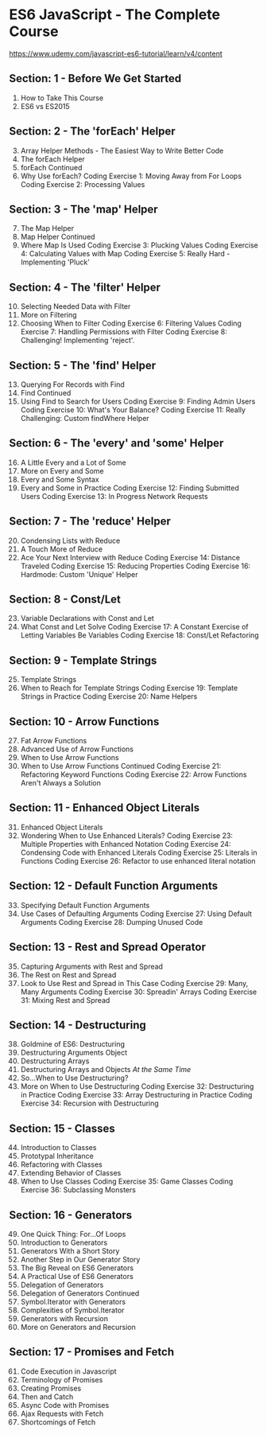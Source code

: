 # ES6 JavaScript - The Complete Course
https://www.udemy.com/javascript-es6-tutorial/learn/v4/content

## Section: 1 - Before We Get Started
1. How to Take This Course
2. ES6 vs ES2015

## Section: 2 - The 'forEach' Helper
3. Array Helper Methods - The Easiest Way to Write Better Code
4. The forEach Helper
5. forEach Continued
6. Why Use forEach?
Coding Exercise 1: Moving Away from For Loops
Coding Exercise 2: Processing Values

## Section: 3 - The 'map' Helper
7. The Map Helper
8. Map Helper Continued
9. Where Map Is Used
Coding Exercise 3: Plucking Values
Coding Exercise 4: Calculating Values with Map
Coding Exercise 5: Really Hard - Implementing 'Pluck'

## Section: 4 - The 'filter' Helper
10. Selecting Needed Data with Filter
11. More on Filtering
12. Choosing When to Filter
Coding Exercise 6: Filtering Values
Coding Exercise 7: Handling Permissions with Filter
Coding Exercise 8: Challenging! Implementing 'reject'.

## Section: 5 - The 'find' Helper
13. Querying For Records with Find
14. Find Continued
15. Using Find to Search for Users
Coding Exercise 9: Finding Admin Users
Coding Exercise 10: What's Your Balance?
Coding Exercise 11: Really Challenging: Custom findWhere Helper

## Section: 6 - The 'every' and 'some' Helper
16. A Little Every and a Lot of Some
17. More on Every and Some
18. Every and Some Syntax
19. Every and Some in Practice
Coding Exercise 12: Finding Submitted Users
Coding Exercise 13: In Progress Network Requests

## Section: 7 - The 'reduce' Helper
20. Condensing Lists with Reduce
21. A Touch More of Reduce
22. Ace Your Next Interview with Reduce
Coding Exercise 14: Distance Traveled
Coding Exercise 15: Reducing Properties
Coding Exercise 16: Hardmode: Custom 'Unique' Helper

## Section: 8 - Const/Let
23. Variable Declarations with Const and Let
24. What Const and Let Solve
Coding Exercise 17: A Constant Exercise of Letting Variables Be Variables
Coding Exercise 18: Const/Let Refactoring

## Section: 9 - Template Strings
25. Template Strings
26. When to Reach for Template Strings
Coding Exercise 19: Template Strings in Practice
Coding Exercise 20: Name Helpers

## Section: 10 - Arrow Functions
27. Fat Arrow Functions
28. Advanced Use of Arrow Functions
29. When to Use Arrow Functions
30. When to Use Arrow Functions Continued
Coding Exercise 21: Refactoring Keyword Functions
Coding Exercise 22: Arrow Functions Aren't Always a Solution

## Section: 11 - Enhanced Object Literals
31. Enhanced Object Literals
32. Wondering When to Use Enhanced Literals?
Coding Exercise 23: Multiple Properties with Enhanced Notation
Coding Exercise 24: Condensing Code with Enhanced Literals
Coding Exercise 25: Literals in Functions
Coding Exercise 26: Refactor to use enhanced literal notation

## Section: 12 - Default Function Arguments
33. Specifying Default Function Arguments
34. Use Cases of Defaulting Arguments
Coding Exercise 27: Using Default Arguments
Coding Exercise 28: Dumping Unused Code

## Section: 13 - Rest and Spread Operator
35. Capturing Arguments with Rest and Spread
36. The Rest on Rest and Spread
37. Look to Use Rest and Spread in This Case
Coding Exercise 29: Many, Many Arguments
Coding Exercise 30: Spreadin' Arrays
Coding Exercise 31: Mixing Rest and Spread

## Section: 14 - Destructuring
38. Goldmine of ES6: Destructuring
39. Destructuring Arguments Object
40. Destructuring Arrays
41. Destructuring Arrays and Objects *At the Same Time*
42. So...When to Use Destructuring?
43. More on When to Use Destructuring
Coding Exercise 32: Destructuring in Practice
Coding Exercise 33: Array Destructuring in Practice
Coding Exercise 34: Recursion with Destructuring

## Section: 15 - Classes
44. Introduction to Classes
45. Prototypal Inheritance
46. Refactoring with Classes
47. Extending Behavior of Classes
48. When to Use Classes
Coding Exercise 35: Game Classes
Coding Exercise 36: Subclassing Monsters

## Section: 16 - Generators
49. One Quick Thing: For...Of Loops
50. Introduction to Generators
51. Generators With a Short Story
52. Another Step in Our Generator Story
53. The Big Reveal on ES6 Generators
54. A Practical Use of ES6 Generators
55. Delegation of Generators
56. Delegation of Generators Continued
57. Symbol.Iterator with Generators
58. Complexities of Symbol.Iterator
59. Generators with Recursion
60. More on Generators and Recursion

## Section: 17 - Promises and Fetch
61. Code Execution in Javascript
62. Terminology of Promises
63. Creating Promises
64. Then and Catch
65. Async Code with Promises
66. Ajax Requests with Fetch
67. Shortcomings of Fetch
